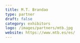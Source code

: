 ```yaml
---
title: M.T. Brandao
type: partner
draft: false
category: exhibitors
logo: /images/partners/mtb.jpg
website: https://www.mtb.es/es/
---
```

